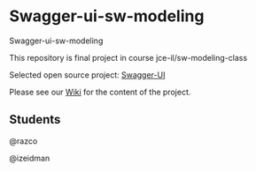 # Swagger-ui-sw-modeling
Swagger-ui-sw-modeling

This repository is final project in course jce-il/sw-modeling-class 

Selected open source project: [Swagger-UI](https://github.com/swagger-api/swagger-ui)

Please see our [Wiki](https://github.com/ilayze/Swagger-ui-sw-modeling/wiki) for the content of the project.

## Students
@razco

@izeidman

